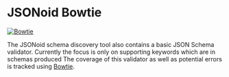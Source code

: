 # JSONoid Bowtie
[![Bowtie](https://img.shields.io/endpoint?url=https%3A%2F%2Fdataunitylab.github.io%2Fjsonoid-bowtie%2Fbadges%2Fscala-jsonoid%2Fcompliance%2FDraft_2020-12.json)](https://dataunitylab.github.io/jsonoid-bowtie/)

The JSONoid schema discovery tool also contains a basic JSON Schema validator.
Currently the focus is only on supporting keywords which are in schemas produced
The coverage of this validator as well as potential errors is tracked using [Bowtie](https://github.com/bowtie-json-schema/bowtie).
